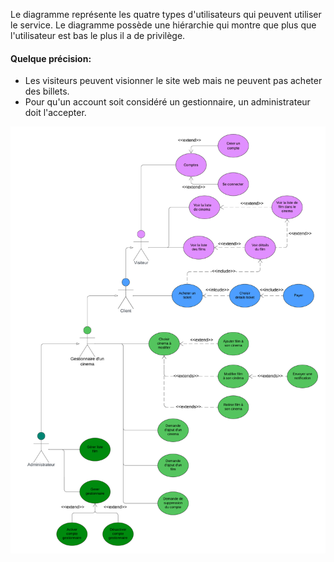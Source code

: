 
 Le diagramme représente les quatre types d'utilisateurs qui peuvent utiliser le service. Le diagramme possède une hiérarchie qui montre que plus que l'utilisateur est bas le plus il a de privilège. 

#### Quelque précision:

- Les visiteurs peuvent visionner le site web mais ne peuvent pas acheter des billets.
- Pour qu'un account soit considéré un gestionnaire, un administrateur doit l'accepter.

![use case diagram](Use_case_diagram.png)


